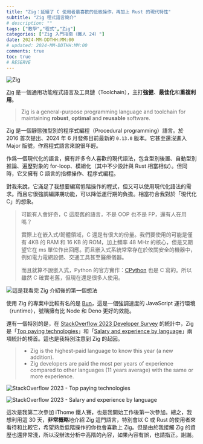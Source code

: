 ```yaml
---
title: "Zig：延續了 C 使用者最喜歡的低級操作，再加上 Rust 的現代特性"
subtitle: "Zig 程式語言簡介"
# description: ""
tags: ["教學","程式","Zig"]
categories: ["Zig 入門指南（鐵人 24）"]
date: 2024-MM-DDTHH:MM:00
# updated: 2024-MM-DDTHH:MM:00
comments: true
toc: true
# RESERVE
---
```


![Zig][zig-logo]

[zig-logo]: https://blogger.googleusercontent.com/img/b/R29vZ2xl/AVvXsEgDIzO_N019K6RXkxJu-iDAbbcTfYkK6Qho6bId246ayGFMVPNPmDLMHC5tZAQ9ntsjFMAMPK7G4877j0tTm4bOXNi-0rnCSP0swQ9xbLnyq5f4KY5NDe-YThChesfkjJ2JYvy8zMWuA9VeBANgtIrbwR13Mr9-atZotQghIxhso6gQFXpSYShuPlV8AJA/s16000/zig-logo.png

[Zig](https://ziglang.org/) 是一個通用功能程式語言及工具鏈（Toolchain），主打**強健**、**最佳化**和**重複利用**。

> Zig is a general-purpose programming language and toolchain for maintaining **robust**, **optimal** and **reusable** software.

<!-- more -->

Zig 是一個靜態強型別的程序式編程（Procedural programming）語言。於 2016 首次提出、2024 年 6 月發佈目前最新的 `0.13.0` 版本。它甚至還沒進入 Major 版號，作爲程式語言來說很年輕。

作爲一個現代化的語言，擁有許多令人喜歡的現代語法，包含型別後置、自動型別推論、遍歷對象的 for-loop、模組化（其中不少設計與 Rust 相當相似）。但同時，它又擁有 C 語言的指標操作、程序式編程。

對我來說，它滿足了我想要編寫低階操作的程式，但又可以使用現代化語法的需求。而且它很強調編譯期功能，可以降低運行期的負擔。相當符合我對於「現代化 C」的想象。

> 可能有人會好奇，C 這麼舊的語言，不是 OOP 也不是 FP，還有人在用嗎？
>
> 實際上在嵌入式/韌體領域，C 還是有很大的份量。我們要使用的可能是僅有 4KB 的 RAM 和 16 KB 的 ROM，加上頻率 48 MHz 的核心，但是又期望它在 ms 單位作出回應。而且嵌入式系統常常存在於攸關安全的機器中，例如電力電網設備、交通工具甚至醫療儀器。
>
> 而且就算不說嵌入式，Python 的官方實作：[CPython](https://github.com/python/cpython) 也是 C 寫的。所以雖然 C 確實老舊，但現在還是很多人使用。

![這是我看完 Zig 介紹後的第一個想法][you-low]

[you-low]: https://blogger.googleusercontent.com/img/b/R29vZ2xl/AVvXsEjLeHKs_otNC8HC8JvZhEZNbUOtcSF_2mjuENppxdrESL9h__-mwkmHO0BQnr4jfMHu5H9qL99W6KVADinfqyX2knm06KxVgdRN-JA8Qn6ETd4AsQ6PmWMbimx5gUxuwp3efqep3sOMnPilxM_kTEzZG4fIt4yYKEsWYXEsxZ8JzAFiMWSwD4YTaJkJIak/s16000/you-low.png

使用 Zig 的專案中比較有名的是 [Bun](https://bun.sh/)，這是一個強調速度的 JavaScript 運行環境（runtime），號稱擁有比 Node 和 Deno 更好的效能。

還有一個特別的是，在 [StackOverflow 2023 Developer Survey](https://survey.stackoverflow.co/2023/) 的統計中，Zig 是「[Top paying technologies](https://survey.stackoverflow.co/2023/#section-top-paying-technologies-top-paying-technologies)」和「[Salary and experience by language](https://survey.stackoverflow.co/2023/#section-salary-salary-and-experience-by-language)」兩項統計的榜首。這也是我特別注意到 Zig 的起因。

> - Zig is the highest-paid language to know this year (a new addition).
> - Zig developers are paid the most per years of experience compared to other languages (11 years average) with the same or more experience.

![StackOverflow 2023 - Top paying technologies][zig-top-paying]

![StackOverflow 2023 - Salary and experience by language][zig-salary-and-exp]

[zig-top-paying]: https://blogger.googleusercontent.com/img/b/R29vZ2xl/AVvXsEglM8dw4QJvFR-QTimBFyj4CuHgFbcPxcN4Vt-E3uvSFcYdT2JjydTQ-jPZxo8OQYuLLjmF_nkaHG9nRNAVzdoIpauXnMs_uiCaLYD9EuddV18HnNwAkhfQ4jgb7uXGKBBuaKVXhuZHqgd_m7P5OmQxbWC4EMi7acZRsSvmhQDaw8Yc24C3wM7Bjc11rJM/s16000/zig-top-paying.png
[zig-salary-and-exp]: https://blogger.googleusercontent.com/img/b/R29vZ2xl/AVvXsEjeFEfTfIvjq3Gz3yeqKVN1coC30NS7vTEtnxWD2Oh2UdOrVtVMJPMd13s9uw4r9GzSacYpZKi1Yac7eBwJcsLL6eHdm7MVICf83D99eaDJEn9WigQoKYWvqbJHJYaJE0zKVeWtsMDOmTeQOn_KHOGS-bGUvE8GjmPHHmGhe8VUPzLaK2k_w_tpnLVnO28/s16000/zig-salary-and-exp.png

這次是我第二次參加 iThome 鐵人賽，也是我開始工作後第一次參加。總之，我想利用這 30 天，**非常概略**地介紹 Zig 這門語言，特別會以 C 或 Rust 的使用者來看待和比較它，希望熟悉低階操作的你也會喜歡上 Zig。但是由於我接觸 Zig 的資歷也還非常淺，所以沒辦法分析中高階的內容，如果內容有誤，也請指正。謝謝。
